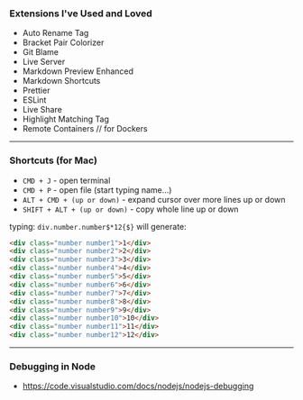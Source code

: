 ### Extensions I've Used and Loved

- Auto Rename Tag
- Bracket Pair Colorizer
- Git Blame
- Live Server
- Markdown Preview Enhanced
- Markdown Shortcuts
- Prettier
- ESLint
- Live Share
- Highlight Matching Tag
- Remote Containers // for Dockers
___

### Shortcuts (for Mac)

- `CMD + J` - open terminal
- `CMD + P` - open file (start typing name...)
- `ALT + CMD + (up or down)` - expand cursor over more lines up or down
- `SHIFT + ALT + (up or down)` - copy whole line up or down


typing:
`div.number.number$*12{$}` will generate:
```html
<div class="number number1">1</div>
<div class="number number2">2</div>
<div class="number number3">3</div>
<div class="number number4">4</div>
<div class="number number5">5</div>
<div class="number number6">6</div>
<div class="number number7">7</div>
<div class="number number8">8</div>
<div class="number number9">9</div>
<div class="number number10">10</div>
<div class="number number11">11</div>
<div class="number number12">12</div>
```
___
### Debugging in Node
- https://code.visualstudio.com/docs/nodejs/nodejs-debugging


 

